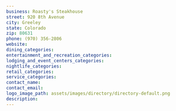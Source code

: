 ```yaml
---
business: Roasty's Steakhouse
street: 920 8th Avenue
city: Greeley
state: Colorado
zip: 80631
phone: (970) 356-2806
website: 
dining_categories: 
entertainment_and_recreation_categories: 
lodging_and_event_centers_categories: 
nightlife_categories: 
retail_categories: 
service_categories: 
contact_name: 
contact_email: 
logo_image_path: assets/images/directory/directory-default.png
description: 
---
```


